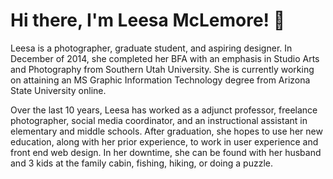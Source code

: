 # Hi there, I'm Leesa McLemore! 👋

Leesa is a photographer, graduate student, and aspiring designer. In December of 2014, she completed her BFA with an emphasis in Studio Arts and Photography from Southern Utah University. She is currently working on attaining an MS Graphic Information Technology degree from Arizona State University online. 

Over the last 10 years, Leesa has worked as a adjunct professor, freelance photographer, social media coordinator, and an instructional assistant in elementary and middle schools. After graduation, she hopes to use her new education, along with her prior experience, to work in user experience and front end web design. In her downtime, she can be found with her husband and 3 kids at the family cabin, fishing, hiking, or doing a puzzle. 


